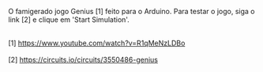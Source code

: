 O famigerado jogo Genius [1] feito para o Arduino. Para testar o jogo, siga o link [2] e clique em 'Start Simulation'.

<br>[1] https://www.youtube.com/watch?v=R1qMeNzLDBo</br>
<br>[2] https://circuits.io/circuits/3550486-genius</br>